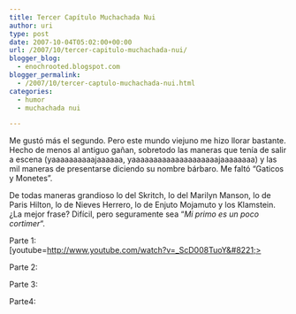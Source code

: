 ```yaml
---
title: Tercer Capítulo Muchachada Nui
author: uri
type: post
date: 2007-10-04T05:02:00+00:00
url: /2007/10/tercer-capitulo-muchachada-nui/
blogger_blog:
  - enochrooted.blogspot.com
blogger_permalink:
  - /2007/10/tercer-captulo-muchachada-nui.html
categories:
  - humor
  - muchachada nui

---
```

Me gustó más el segundo. Pero este mundo viejuno me hizo llorar bastante. Hecho de menos al antiguo gañan, sobretodo las maneras que tenía de salir a escena (yaaaaaaaaaajaaaaaa, yaaaaaaaaaaaaaaaaaaaajaaaaaaaa) y las mil maneras de presentarse diciendo su nombre bárbaro. Me faltó &#8220;Gaticos y Monetes&#8221;.

De todas maneras grandioso lo del Skritch, lo del Marilyn Manson, lo de Paris Hilton, lo de Nieves Herrero, lo de Enjuto Mojamuto y los Klamstein. ¿La mejor frase? Difícil, pero seguramente sea &#8220;<span style="font-style:italic;">Mi primo es un poco cortimer</span>&#8220;.

Parte 1:  
[youtube=http://www.youtube.com/watch?v=_ScD008TuoY&#8221;>

Parte 2:

Parte 3:

Parte4: